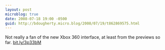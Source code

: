 ```yaml
---
layout: post
microblog: true
date: 2008-07-18 19:00 -0500
guid: http://bdougherty.micro.blog/2008/07/19/t862869575.html
---
```

Not really a fan of the new Xbox 360 interface, at least from the previews so far. [bit.ly/3p33bM](http://bit.ly/3p33bM)
